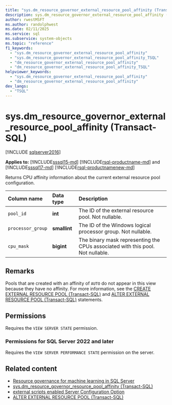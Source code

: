 ```yaml
---
title: "sys.dm_resource_governor_external_resource_pool_affinity (Transact-SQL)"
description: sys.dm_resource_governor_external_resource_pool_affinity (Transact-SQL)
author: rwestMSFT
ms.author: randolphwest
ms.date: 02/11/2025
ms.service: sql
ms.subservice: system-objects
ms.topic: "reference"
f1_keywords:
  - "sys.dm_resource_governor_external_resource_pool_affinity"
  - "sys.dm_resource_governor_external_resource_pool_affinity_TSQL"
  - "dm_resource_governor_external_resource_pool_affinity"
  - "dm_resource_governor_external_resource_pool_affinity_TSQL"
helpviewer_keywords:
  - "sys.dm_resource_governor_external_resource_pool_affinity"
  - "dm_resource_governor_external_resource_pool_affinity"
dev_langs:
  - "TSQL"
---
```


# sys.dm_resource_governor_external_resource_pool_affinity (Transact-SQL)

[!INCLUDE [sqlserver2016](../../includes/applies-to-version/sqlserver2016.md)]

**Applies to:** [!INCLUDE[sssql15-md](../../includes/sssql16-md.md)] [!INCLUDE[rsql-productname-md](../../includes/rsql-productname-md.md)] and [!INCLUDE[sssql17-md](../../includes/sssql17-md.md)] [!INCLUDE[rsql-productnamenew-md](../../includes/rsql-productnamenew-md.md)]

Returns CPU affinity information about the current external resource pool configuration.

| Column name | Data type | Description |
|:--|:--|:--|
| `pool_id` | **int** | The ID of the external resource pool. Not nullable. |
| `processor_group`| **smallint** | The ID of the Windows logical processor group. Not nullable. |
| `cpu_mask`| **bigint** | The binary mask representing the CPUs associated with this pool. Not nullable. |

## Remarks

Pools that are created with an affinity of `AUTO` do not appear in this view because they have no affinity. For more information, see the [CREATE EXTERNAL RESOURCE POOL (Transact-SQL)](../../t-sql/statements/create-external-resource-pool-transact-sql.md) and [ALTER EXTERNAL RESOURCE POOL (Transact-SQL)](../../t-sql/statements/alter-external-resource-pool-transact-sql.md) statements.

## Permissions

Requires the `VIEW SERVER STATE` permission.

### Permissions for SQL Server 2022 and later

Requires the `VIEW SERVER PERFORMANCE STATE` permission on the server.

## Related content

- [Resource governance for machine learning in SQL Server](../../machine-learning/administration/resource-governor.md)
- [sys.dm_resource_governor_resource_pool_affinity (Transact-SQL)](../../relational-databases/system-dynamic-management-views/sys-dm-resource-governor-resource-pool-affinity-transact-sql.md)
- [external scripts enabled Server Configuration Option](../../database-engine/configure-windows/external-scripts-enabled-server-configuration-option.md)
- [ALTER EXTERNAL RESOURCE POOL (Transact-SQL)](../../t-sql/statements/alter-external-resource-pool-transact-sql.md)
